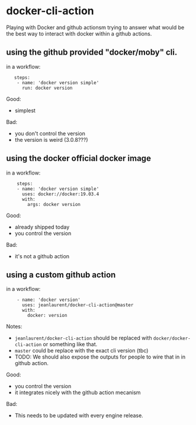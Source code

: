 # docker-cli-action

Playing with Docker and github actionsm trying to answer what would be the best way to interact with docker within a github actions.

## using the github provided "docker/moby" cli.

in a workflow:
```
   steps:
    - name: 'docker version simple'
      run: docker version
```

Good:
* simplest

Bad:
* you don't control the version
* the version is weird (3.0.8???)



## using the docker official docker image
in a workflow:
```
    steps:
    - name: 'docker version simple'
      uses: docker://docker:19.03.4
      with:
        args: docker version
```
Good:
* already shipped today
* you control the version

Bad:
* it's not a github action


## using a custom github action
in a workflow:
```
    - name: 'docker version'
      uses: jeanlaurent/docker-cli-action@master
      with:
        docker: version
```
Notes:
* `jeanlaurent/docker-cli-action` should be replaced with `docker/docker-cli-action` or something like that.
* `master` could be replace with the exact cli version (tbc)
* TODO: We should also expose the outputs for people to wire that in in github action.

Good:
* you control the version
* it integrates nicely with the github action mecanism

Bad:
* This needs to be updated with every engine release.

